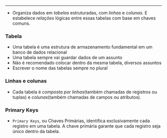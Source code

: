 ___
- Organiza dados em *tabelas* estruturadas, com *linhas* e *colunas*. E estabelece *relações* lógicas entre essas tabelas com base em chaves comuns.

### Tabela
- Uma tabela é uma estrutura de armazenamento fundamental em um banco de dados relacional
- Uma tabela sempre vai guardar dados de um assunto
- Não é recomendado colocar dentro da mesma tabela, diversos assuntos
- Escrever o nome das tabelas sempre no plural

### Linhas e colunas
- Cada tabela é *composta por linhas*(também chamadas de registros ou tuplas) e *colunas*(também chamadas de campos ou atributos).

### Primary Keys
- `Primary Keys`, ou Chaves Primárias, identifica exclusivamente cada registro em uma tabela. A chave primária garante que cada registro seja único dentro da tabela.